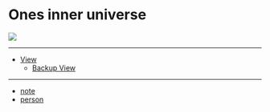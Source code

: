 # Ones inner universe

[![](https://github.com/xieyuheng/image-link/raw/master/ghost-in-the-shell/cute-small.png)](http://inner-universe.surge.sh)

---

- [View](https://inner.xieyuheng.now.sh)
  - [Backup View](http://inner-universe.surge.sh)

---

- [note](/docs/source/_posts/note)
- [person](/docs/source/_posts/person)
